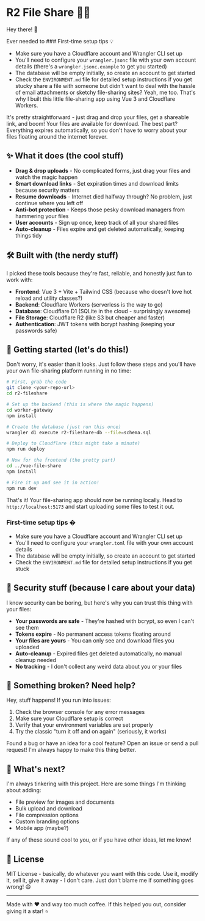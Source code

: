 # R2 File Share 📁✨

Hey there! 👋 

Ever needed to ### First-time setup tips 💡

- Make sure you have a Cloudflare account and Wrangler CLI set up
- You'll need to configure your `wrangler.jsonc` file with your own account details (there's a `wrangler.jsonc.example` to get you started)
- The database will be empty initially, so create an account to get started
- Check the `ENVIRONMENT.md` file for detailed setup instructions if you get stucky share a file with someone but didn't want to deal with the hassle of email attachments or sketchy file-sharing sites? Yeah, me too. That's why I built this little file-sharing app using Vue 3 and Cloudflare Workers.

It's pretty straightforward - just drag and drop your files, get a shareable link, and boom! Your files are available for download. The best part? Everything expires automatically, so you don't have to worry about your files floating around the internet forever.

## ✨ What it does (the cool stuff)

- **Drag & drop uploads** - No complicated forms, just drag your files and watch the magic happen
- **Smart download links** - Set expiration times and download limits because security matters
- **Resume downloads** - Internet died halfway through? No problem, just continue where you left off
- **Anti-bot protection** - Keeps those pesky download managers from hammering your files
- **User accounts** - Sign up once, keep track of all your shared files
- **Auto-cleanup** - Files expire and get deleted automatically, keeping things tidy

## 🛠️ Built with (the nerdy stuff)

I picked these tools because they're fast, reliable, and honestly just fun to work with:

- **Frontend**: Vue 3 + Vite + Tailwind CSS (because who doesn't love hot reload and utility classes?)
- **Backend**: Cloudflare Workers (serverless is the way to go)
- **Database**: Cloudflare D1 (SQLite in the cloud - surprisingly awesome)
- **File Storage**: Cloudflare R2 (like S3 but cheaper and faster)
- **Authentication**: JWT tokens with bcrypt hashing (keeping your passwords safe)

## 🚀 Getting started (let's do this!)

Don't worry, it's easier than it looks. Just follow these steps and you'll have your own file-sharing platform running in no time:

```bash
# First, grab the code
git clone <your-repo-url>
cd r2-fileshare

# Set up the backend (this is where the magic happens)
cd worker-gateway
npm install

# Create the database (just run this once)
wrangler d1 execute r2-fileshare-db --file=schema.sql

# Deploy to Cloudflare (this might take a minute)
npm run deploy

# Now for the frontend (the pretty part)
cd ../vue-file-share
npm install

# Fire it up and see it in action!
npm run dev
```

That's it! Your file-sharing app should now be running locally. Head to `http://localhost:5173` and start uploading some files to test it out.

### First-time setup tips �

- Make sure you have a Cloudflare account and Wrangler CLI set up
- You'll need to configure your `wrangler.toml` file with your own account details
- The database will be empty initially, so create an account to get started
- Check the `ENVIRONMENT.md` file for detailed setup instructions if you get stuck

## 🔐 Security stuff (because I care about your data)

I know security can be boring, but here's why you can trust this thing with your files:

- **Your passwords are safe** - They're hashed with bcrypt, so even I can't see them
- **Tokens expire** - No permanent access tokens floating around
- **Your files are yours** - You can only see and download files you uploaded
- **Auto-cleanup** - Expired files get deleted automatically, no manual cleanup needed
- **No tracking** - I don't collect any weird data about you or your files

## 🐛 Something broken? Need help?

Hey, stuff happens! If you run into issues:

1. Check the browser console for any error messages
2. Make sure your Cloudflare setup is correct
3. Verify that your environment variables are set properly
4. Try the classic "turn it off and on again" (seriously, it works)

Found a bug or have an idea for a cool feature? Open an issue or send a pull request! I'm always happy to make this thing better.

## 🎯 What's next?

I'm always tinkering with this project. Here are some things I'm thinking about adding:

- File preview for images and documents
- Bulk upload and download
- File compression options
- Custom branding options
- Mobile app (maybe?)

If any of these sound cool to you, or if you have other ideas, let me know!

## 📄 License

MIT License - basically, do whatever you want with this code. Use it, modify it, sell it, give it away - I don't care. Just don't blame me if something goes wrong! 😄

---

Made with ❤️ and way too much coffee. If this helped you out, consider giving it a star! ⭐
